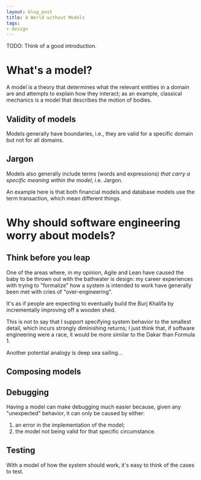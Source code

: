 ```yaml
---
layout: blog_post
title: A World without Models
tags:
- design
---
```

TODO: Think of a good introduction.

# What's a model?

A model is a theory that determines what the relevant entities in a domain are
and attempts to explain how they interact;
as an example, classical mechanics is a model that describes the motion of bodies.


## Validity of models

Models generally have boundaries, i.e., they are valid for a specific domain but
not for all domains.

## Jargon

Models also generally include terms (words and expressions)
 *that carry a specific meaning within the model*, i.e. Jargon.

An example here is that both financial models and database models use the term
transaction, which mean different things.

# Why should software engineering worry about models?

## Think before you leap

One of the areas where, in my opinion, Agile and Lean have caused the baby to
be thrown out with the bathwater is design: my career experiences with trying
to "formalize" how a system is intended to work have generally been met with
cries of "over-engineering".

It's as if people are expecting to eventually build the Burj Khalifa by incrementally
improving off a wooden shed.

This is not to say that I support specifying system behavior to the smallest detail,
which incurs strongly diminishing returns;
I just think that, if software engineering were a race, it would be more similar to
the Dakar than Formula 1.

Another potential analogy is deep sea sailing...

## Composing models

## Debugging

Having a model can make debugging much easier because, given any "unexpected" behavior,
it can only be caused by either:
1. an error in the implementation of the model;
2. the model not being valid for that specific circumstance.



## Testing

With a model of how the system should work, it's easy to think of the cases to test.

